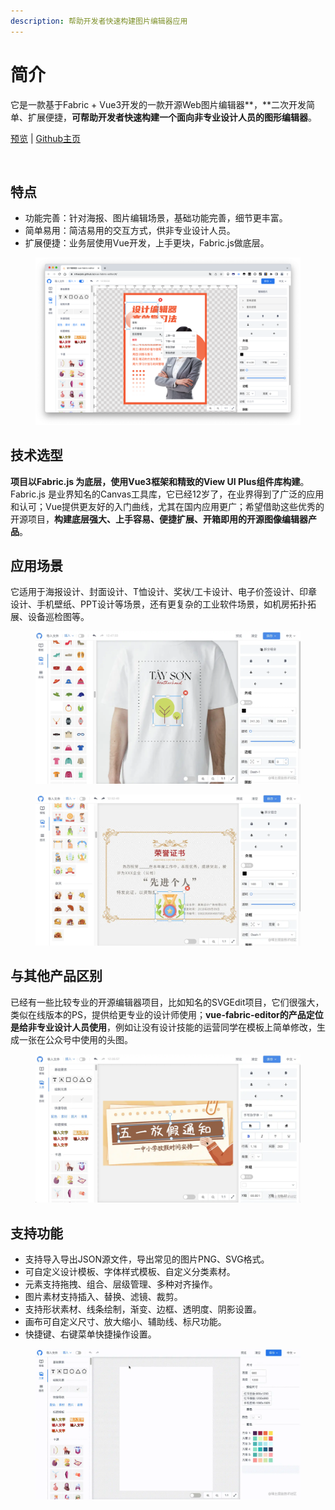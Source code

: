 ```yaml
---
description: 帮助开发者快速构建图片编辑器应用
---
```


# 简介

它是一款基于Fabric + Vue3开发的一款开源Web图片编辑器**，**二次开发简单、扩展便捷，**可帮助开发者快速构建一个面向非专业设计人员的图形编辑器**。

[预览](https://nihaojob.github.io/vue-fabric-editor/#/)   |  [Github主页](https://github.com/nihaojob/vue-fabric-editor)&#x20;

<div align="left">

<figure><img src="https://img.shields.io/github/stars/nihaojob/vue-fabric-editor?style=social" alt=""><figcaption></figcaption></figure>

</div>

## 特点

* 功能完善：针对海报、图片编辑场景，基础功能完善，细节更丰富。
* 简单易用：简洁易用的交互方式，供非专业设计人员。
* 扩展便捷：业务层使用Vue开发，上手更块，Fabric.js做底层。

<figure><img src=".gitbook/assets/230828335-0adee0ae-b951-4171-b6ba-d2b9cd44dd6a.png" alt=""><figcaption></figcaption></figure>

## **技术选型**

**项目以Fabric.js 为底层，使用Vue3框架和精致的View UI Plus组件库构建**。 Fabric.js 是业界知名的Canvas工具库，它已经12岁了，在业界得到了广泛的应用和认可；Vue提供更友好的入门曲线，尤其在国内应用更广；希望借助这些优秀的开源项目，**构建底层强大、上手容易、便捷扩展、开箱即用的开源图像编辑器产品**。

## 应用场景

它适用于海报设计、封面设计、T恤设计、奖状/工卡设计、电子价签设计、印章设计、手机壁纸、PPT设计等场景，还有更复杂的工业软件场景，如机房拓扑拓展、设备巡检图等。

<div>

<figure><img src=".gitbook/assets/867e54383ff847d7931e7cf9e6a04aff~tplv-k3u1fbpfcp-zoom-in-crop-mark_1512_0_0_0.webp" alt=""><figcaption></figcaption></figure>

 

<figure><img src=".gitbook/assets/c5f1268b28694307b3cacc7c57bd3228~tplv-k3u1fbpfcp-zoom-in-crop-mark_1512_0_0_0.webp" alt=""><figcaption></figcaption></figure>

</div>

## 与其他产品区别

已经有一些比较专业的开源编辑器项目，比如知名的SVGEdit项目，它们很强大，类似在线版本的PS，提供给更专业的设计师使用；**vue-fabric-editor的产品定位是给非专业设计人员使用**，例如让没有设计技能的运营同学在模板上简单修改，生成一张在公众号中使用的头图。

<figure><img src=".gitbook/assets/2f004e7389ae47889a53f16afa815366~tplv-k3u1fbpfcp-zoom-in-crop-mark_1512_0_0_0.webp" alt=""><figcaption></figcaption></figure>

## 支持功能

* 支持导入导出JSON源文件，导出常见的图片PNG、SVG格式。
* 可自定义设计模板、字体样式模板、自定义分类素材。
* 元素支持拖拽、组合、层级管理、多种对齐操作。
* 图片素材支持插入、替换、滤镜、裁剪。
* 支持形状素材、线条绘制，渐变、边框、透明度、阴影设置。
* 画布可自定义尺寸、放大缩小、辅助线、标尺功能。
* 快捷键、右键菜单快捷操作设置。

<figure><img src=".gitbook/assets/f372975619e64f09a619b4c94e7f5261~tplv-k3u1fbpfcp-zoom-in-crop-mark_1512_0_0_0.webp" alt=""><figcaption></figcaption></figure>

